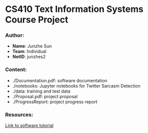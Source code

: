 # CS410 Text Information Systems Course Project

### Author:
- **Name**: Junzhe Sun
- **Team**: Individual 
- **NetID**: junzhes2

### Content:
- ./Documentation.pdf: software documentation
- ./notebooks: Jupyter notebooks for Twitter Sarcasm Detection
- ./data: training and test data
- ./Proposal.pdf: project proposal
- ./ProgressReport: project progress report

### Resources:
[Link to software tutorial](https://uofi.box.com/s/wedyjqpel0rw2uxprax10mh2rnwxhu7t)